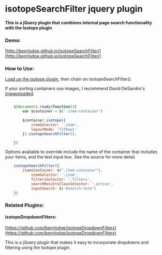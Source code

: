 # isotopeSearchFilter jquery plugin

#### This is a jQuery plugin that combines internal page search functionality with the Isotope plugin

### Demo:
[http://benrlodge.github.io/isotopeSearchFilter/](http://benrlodge.github.io/isotopeSearchFilter/)

### How to Use: 

[Load up the isotope plugin](http://isotope.metafizzy.co/), then chain on isotopeSearchFilter().

If your sorting containers use images, I recommend David DeSandro's [imagesloaded](https://github.com/desandro/imagesloaded).

```javascript

	$(document).ready(function(){
		var $container = $('.item-container')
		
		$container.isotope({
			itemSelector: '.item',
			layoutMode: 'fitRows'	
		}).isotopeSearchFilter();

	})

```

Options available to override include the name of the container that includes your items, and the text input box. See the source for more detail.


```javascript
	isotopeSearchFilter({
		itemsContainer: $(".item-container"),
      		itemSelector: '.item',
      		filtersSelector: '.filters',
      		searchResultsClassSelector: '.active',
      		inputSearch: $('#search-term')
	})

```

### Related Plugins:

#### isotopeDropdownFilters: 
[https://github.com/benrlodge/isotopeDropdownFilters](https://github.com/benrlodge/isotopeDropdownFilters)

This is a jQuery plugin that makes it easy to incorporate dropdowns and filtering using the Isotope plugin.
